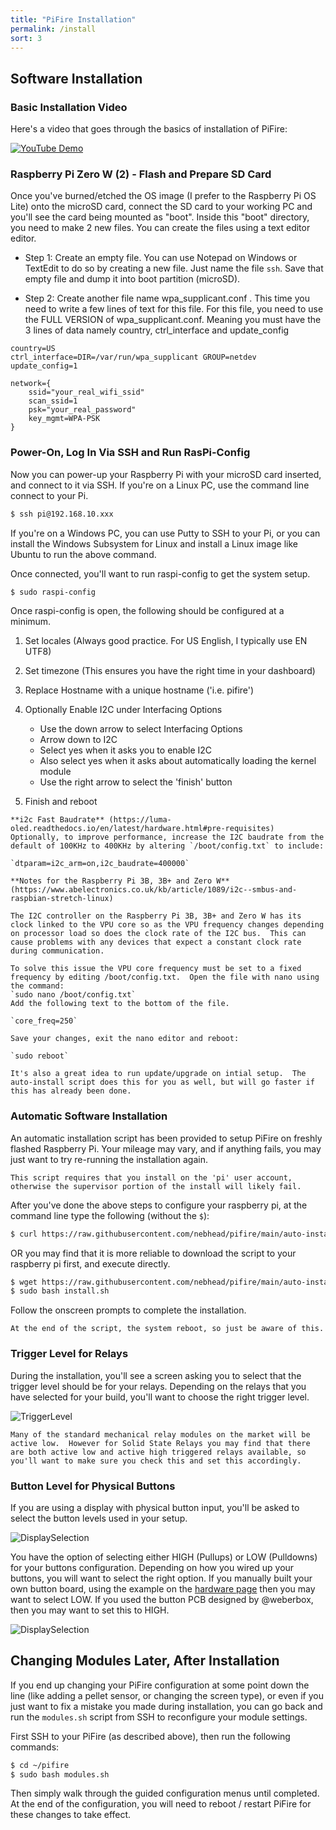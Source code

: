 ```yaml
---
title: "PiFire Installation"
permalink: /install
sort: 3
---
```

## Software Installation

### Basic Installation Video

Here's a video that goes through the basics of installation of PiFire:

[![YouTube Demo](img/photos/Video-Link-Image-02.png)](https://youtu.be/4tRcG-pRTw4)

### Raspberry Pi Zero W (2) - Flash and Prepare SD Card

Once you've burned/etched the OS image (I prefer to the Raspberry Pi OS Lite) onto the microSD card, connect the SD card to your working PC and you'll see the card being mounted as "boot". Inside this "boot" directory, you need to make 2 new files. You can create the files using a text editor editor.

+ Step 1: Create an empty file. You can use Notepad on Windows or TextEdit to do so by creating a new file. Just name the file `ssh`. Save that empty file and dump it into boot partition (microSD).

+ Step 2: Create another file name wpa_supplicant.conf . This time you need to write a few lines of text for this file. For this file, you need to use the FULL VERSION of wpa_supplicant.conf. Meaning you must have the 3 lines of data namely country, ctrl_interface and update_config

```
country=US
ctrl_interface=DIR=/var/run/wpa_supplicant GROUP=netdev
update_config=1

network={
    ssid="your_real_wifi_ssid"
    scan_ssid=1
    psk="your_real_password"
    key_mgmt=WPA-PSK
}
```

### Power-On, Log In Via SSH and Run RasPi-Config

Now you can power-up your Raspberry Pi with your microSD card inserted, and connect to it via SSH.  If you're on a Linux PC, use the command line connect to your Pi.

```bash
$ ssh pi@192.168.10.xxx
```

If you're on a Windows PC, you can use Putty to SSH to your Pi, or you can install the Windows Subsystem for Linux and install a Linux image like Ubuntu to run the above command.  

Once connected, you'll want to run raspi-config to get the system setup.  

```bash
$ sudo raspi-config
```

Once raspi-config is open, the following should be configured at a minimum.

1. Set locales (Always good practice.  For US English, I typically use EN UTF8)

2. Set timezone (This ensures you have the right time in your dashboard)

3. Replace Hostname with a unique hostname ('i.e. pifire')

4. Optionally Enable I2C under Interfacing Options

	* Use the down arrow to select Interfacing Options
	* Arrow down to I2C
	* Select yes when it asks you to enable I2C
	* Also select yes when it asks about automatically loading the kernel module
	* Use the right arrow to select the 'finish' button

5. Finish and reboot

```tip
**i2c Fast Baudrate** (https://luma-oled.readthedocs.io/en/latest/hardware.html#pre-requisites) Optionally, to improve performance, increase the I2C baudrate from the default of 100KHz to 400KHz by altering `/boot/config.txt` to include:

`dtparam=i2c_arm=on,i2c_baudrate=400000`

**Notes for the Raspberry Pi 3B, 3B+ and Zero W** (https://www.abelectronics.co.uk/kb/article/1089/i2c--smbus-and-raspbian-stretch-linux)

The I2C controller on the Raspberry Pi 3B, 3B+ and Zero W has its clock linked to the VPU core so as the VPU frequency changes depending on processor load so does the clock rate of the I2C bus.  This can cause problems with any devices that expect a constant clock rate during communication.

To solve this issue the VPU core frequency must be set to a fixed frequency by editing /boot/config.txt.  Open the file with nano using the command:
`sudo nano /boot/config.txt`
Add the following text to the bottom of the file.

`core_freq=250`

Save your changes, exit the nano editor and reboot:

`sudo reboot`
```

```tip
It's also a great idea to run update/upgrade on intial setup.  The auto-install script does this for you as well, but will go faster if this has already been done.
```

### Automatic Software Installation

An automatic installation script has been provided to setup PiFire on freshly flashed Raspberry Pi.  Your mileage may vary, and if anything fails, you may just want to try re-running the installation again.  

```warning
This script requires that you install on the 'pi' user account, otherwise the supervisor portion of the install will likely fail.
```

After you've done the above steps to configure your raspberry pi, at the command line type the following (without the `$`):

```bash
$ curl https://raw.githubusercontent.com/nebhead/pifire/main/auto-install/install.sh | bash
```

OR you may find that it is more reliable to download the script to your raspberry pi first, and execute directly.

```bash
$ wget https://raw.githubusercontent.com/nebhead/pifire/main/auto-install/install.sh
$ sudo bash install.sh
```

Follow the onscreen prompts to complete the installation.  

```note
At the end of the script, the system reboot, so just be aware of this.
```

### Trigger Level for Relays

During the installation, you'll see a screen asking you to select that the trigger level should be for your relays.  Depending on the relays that you have selected for your build, you'll want to choose the right trigger level.  

![TriggerLevel](img/photos/PiFire-Install-05.png)

```note
Many of the standard mechanical relay modules on the market will be active low.  However for Solid State Relays you may find that there are both active low and active high triggered relays available, so you'll want to make sure you check this and set this accordingly.
```

### Button Level for Physical Buttons

If you are using a display with physical button input, you'll be asked to select the button levels used in your setup.  

![DisplaySelection](img/photos/PiFire-Install-07.png)

You have the option of selecting either HIGH (Pullups) or LOW (Pulldowns) for your buttons configuration.  Depending on how you wired up your buttons, you will want to select the right option.  If you manually built your own button board, using the example on the [hardware page](hardware) then you may want to select LOW.  If you used the button PCB designed by @weberbox, then you may want to set this to HIGH.  

![DisplaySelection](img/photos/PiFire-Install-08.png)

## Changing Modules Later, After Installation

If you end up changing your PiFire configuration at some point down the line (like adding a pellet sensor, or changing the screen type), or even if you just want to fix a mistake you made during installation, you can go back and run the `modules.sh` script from SSH to reconfigure your module settings.  

First SSH to your PiFire (as described above), then run the following commands:

```bash
$ cd ~/pifire
$ sudo bash modules.sh
```

Then simply walk through the guided configuration menus until completed.  At the end of the configuration, you will need to reboot / restart PiFire for these changes to take effect.  
